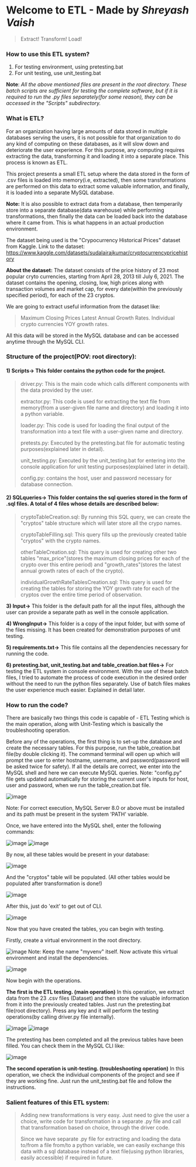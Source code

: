 # Welcome to ETL - Made by _Shreyash Vaish_
> Extract! Transform! Load!

### How to use this ETL system?
1) For testing environment, using pretesting.bat 
2) For unit testing, use unit_testing.bat

**Note**: _All the above mentioned files are present in the root directory. These batch scripts are sufficient for testing the complete software, but if it is required to run the .py files separately(for some reason), they can be accessed in the "Scripts" subdirectory._

### What is ETL?
For an organization having large amounts of data stored in multiple databases serving the users, it is not possible for that organization to do any kind of computing on these databases, as it will slow down and deteriorate the user experience. For this purpose, any computing requires extracting the data, transforming it and loading it into a separate place. This process is known as ETL.

This project presents a small ETL setup where the data stored in the form of .csv files is loaded into memory(i.e, extracted), then some transformations are performed on this data to extract some valuable information, and finally, it is loaded into a separate MySQL database. 

**Note:** It is also possible to extract data from a database, then temperarily store into a separate database(data warehouse) while performing transformations, then finally the data can be loaded back into the database where it came from. This is what happens in an actual production environment.

The dataset being used is the "Crypocurrency Historical Prices" dataset from Kaggle.
Link to the dataset: https://www.kaggle.com/datasets/sudalairajkumar/cryptocurrencypricehistory

**About the dataset:**
The dataset consists of the price history of 23 most popular cryto currencies, starting from April 28, 2013 till July 6, 2021.
The dataset contains the opening, closing, low, high prices along with transaction volumes and market cap, for every date(within the previously specified period), for each of the 23 cryptos.

We are going to extract useful information from the dataset like:
> Maximum Closing Prices
> Latest Annual Growth Rates. 
> Individual crypto currencies YOY growth rates.

All this data will be stored in the MySQL database and can be accessed anytime through the MySQL CLI.

### Structure of the project(POV: root directory):
#### 1) Scripts-> This folder contains the python code for the project.
> driver.py: This is the main code which calls different components with the data provided by the user.
>
> extractor.py: This code is used for extracting the text file from memory(from a user-given file name and directory) and loading it into a python variable.
> 
> loader.py: This code is used for loading the final output of the transformation into a text file with a user-given name and directory.
>
> 
> pretests.py: Executed by the pretesting.bat file for automatic testing purposes(explained later in detail).
> 
> unit_testing.py: Executed by the unit_testing.bat for entering into the console application for unit testing purposes(explained later in detail).
>
> config.py: contains the host, user and password necessary for database connection.

#### 2) SQLqueries-> This folder contains the sql queries stored in the form of .sql files. A total of 4 files whose details are described below:
>  cryptoTableCreation.sql: By running this SQL query, we can create the "cryptos" table structure which will later store all the crypo names.
>
> cryptoTableFilling.sql: This query fills up the previously created table "cryptos" with the crypto names.
>
> otherTableCreation.sql: This query is used for creating other two tables "max_price"(stores the maximum closing prices for each of the crypto over this entire period) and "growth_rates"(stores the latest annual growth rates of each of the crypto).
> 
> individualGrowthRateTablesCreation.sql: This query is used for creating the tables for storing the YOY growth rate for each of the cryptos over the entire time period of observation.

**3) Input->** This folder is the default path for all the input files, although the user can provide a separate path as well in the console application.

**4) WrongInput->** This folder is a copy of the input folder, but with some of the files missing. It has been created for demonstration purposes of unit testing.

**5) requirements.txt->** This file contains all the dependencies necessary for running the code.

**6) pretesting.bat, unit_testing.bat and table_creation.bat files->** For testing the ETL system in console environment. With the use of these batch files, I tried to automate the process of code execution in the desired order without the need to run the python files separately. Use of batch files makes the user experience much easier. Explained in detail later.



### How to run the code?

There are basically two things this code is capable of - ETL Testing which is the main operation, along with Unit-Testing which is basically the troubleshooting operation.

Before any of the operations, the first thing is to set-up the database and create the necessary tables.
For this purpose, run the table_creation.bat file(by double clicking it). The command terminal will open up which will prompt the user to enter hostname, username, and password(password will be asked twice for safety). If all the details are correct, we enter into the MySQL shell and here we can execute MySQL queries.
Note: "config.py" file gets updated automatically for storing the current user's inputs for host, user and password, when we run the table_creation.bat file.

![image](https://user-images.githubusercontent.com/56553419/175799402-60305a84-0048-495e-a27f-ea83ba9b4a9d.png)

Note: For correct execution, MySQL Server 8.0 or above must be installed and its path must be present in the system 'PATH' variable.

Once, we have entered into the MySQL shell, enter the following commands:

![image](https://user-images.githubusercontent.com/56553419/175784634-6d37e9f4-39fd-4ca4-a2fb-59818dda45f0.png)
![image](https://user-images.githubusercontent.com/56553419/175784652-c79f1042-36d7-4d51-8e57-a0bb8a051dcb.png)

By now, all these tables would be present in your database:

![image](https://user-images.githubusercontent.com/56553419/175784737-0f9b8b1f-ca21-4265-a090-00c743cb305e.png)

And the "cryptos" table will be populated. (All other tables would be populated after transformation is done!)

![image](https://user-images.githubusercontent.com/56553419/175784788-8cfd87c5-b3f1-4b61-8084-f1fd8bfc43ed.png)

After this, just do 'exit' to get out of CLI.

![image](https://user-images.githubusercontent.com/56553419/175798287-b2f51ec6-9688-464d-9758-4e0ded8f7acf.png)


Now that you have created the tables, you can begin with testing.

Firstly, create a virtual environment in the root directory.

![image](https://user-images.githubusercontent.com/56553419/175799504-4fc5c70d-a2f6-4477-a49a-314be227441f.png)
Note: Keep the name "myvenv" itself.
Now activate this virtual environment and install the dependencies.

![image](https://user-images.githubusercontent.com/56553419/175799525-d7d8d0c1-36a0-4a98-ac57-464274d4f2d0.png)

Now begin with the operations.

**The first is the ETL testing. (main operation)**
In this operation, we extract data from the 23 .csv files (Dataset) and then store the valuable information from it into the previously created tables.
Just run the pretesting.bat file(root directory).
Press any key and it will perform the testing operations(by calling driver.py file internally).

![image](https://user-images.githubusercontent.com/56553419/175798342-a765177f-b689-4151-b974-dae63bd9d535.png)
![image](https://user-images.githubusercontent.com/56553419/175798349-8010ac74-50bb-4679-b673-21c12e6de37a.png)

The pretesting has been completed and all the previous tables have been filled. You can check them in the MySQL CLI like: 

![image](https://user-images.githubusercontent.com/56553419/175798428-73287c51-9b19-4a88-aa3f-fdbb0527e03d.png)


**The second operation is unit-testing. (troubleshooting operation)**
In this operation, we check the individual components of the project and see if they are working fine.
Just run the unit_testing.bat file and follow the instructions.

### Salient features of this ETL system:
> Adding new transformations is very easy. Just need to give the user a choice, write code for transformation in a separate .py file and call that transformation based on choice, through the driver code. 
>
> Since we have separate .py file for extracting and loading the data to/from a file from/to a python variable, we can easily exchange this data with a sql database instead of a text file(using python libraries, easily accessible) if required in future.
